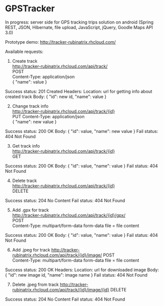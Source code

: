 # GPSTracker
In progress: server side for GPS tracking trips solution on android (Spring REST, JSON, Hibernate, file upload, JavaScript, jQuery, Goodle Maps API 3.0)

Prototype demo: http://tracker-rubinatrix.rhcloud.com/

Available requests:

1)	Create track	
http://tracker-rubinatrix.rhcloud.com/api/track/	
POST	
Content-Type: application/json	
{
  "name": value
}
	
Success status: 201 Created
Headers:
Location: url for getting info about created track
Body:
{
  "id": new id,
  "name": value
}

2)	Change track info	
http://tracker-rubinatrix.rhcloud.com/api/track/{id}	
PUT	
Content-Type: application/json	
{
  "name": new value
}

Success status: 200 OK
Body:
{
  "id": value,
  "name": new value
}
Fail status: 404 Not Found

3)	Get track info	
http://tracker-rubinatrix.rhcloud.com/api/track/{id}	
GET			

Success status: 200 OK
Body:
{
  "id": value,
  "name": value
}
Fail status: 404 Not Found

4)	Delete track	
http://tracker-rubinatrix.rhcloud.com/api/track/{id}	
DELETE			

Success status: 204 No Content
Fail status: 404 Not Found

5)	Add .gpx for track	
http://tracker-rubinatrix.rhcloud.com/api/track/{id}/gpx/	
POST	
Content-Type: multipart/form-data
form-data
file = file content	

Success status: 200 OK
Body:
{
  "id": value,
  "name": value
}
Fail status: 404 Not Found

6)	Add .jpeg for track	
http://tracker-rubinatrix.rhcloud.com/api/track/{id}/image/	
POST	
Content-Type: multipart/form-data
form-data
file = file content	

Success status: 200 OK
Headers:
Location: url for downloaded image
Body:
{
  "id": new image id,
  "name": image name
}
Fail status: 404 Not Found

7)	Delete .jpeg from track	
http://tracker-rubinatrix.rhcloud.com/api/track/{id}/image/{id}	
DELETE			

Success status: 204 No Content
Fail status: 404 Not Found

